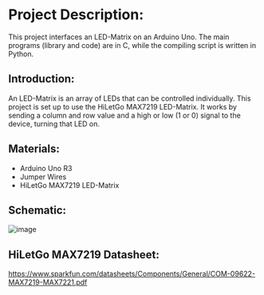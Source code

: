 # Project Description:

This project interfaces an LED-Matrix on an Arduino Uno. The main programs (library and code) are in C, while the compiling script is written in Python. 

## Introduction:

An LED-Matrix is an array of LEDs that can be controlled individually. This project is set up to use the HiLetGo MAX7219 LED-Matrix. It works by sending a column and row value and a high or low (1 or 0) signal to the device, turning that LED on. 

## Materials:

- Arduino Uno R3
- Jumper Wires
- HiLetGo MAX7219 LED-Matrix

## Schematic:
![image](https://github.com/Copelama/ECE-484-LED-Matrix/assets/118077780/3c97b849-8d4e-416b-951f-249311c8f10f)

## HiLetGo MAX7219 Datasheet:
https://www.sparkfun.com/datasheets/Components/General/COM-09622-MAX7219-MAX7221.pdf 
